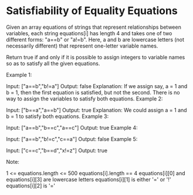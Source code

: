 # Satisfiability of Equality Equations
Given an array equations of strings that represent relationships between variables, each string equations[i] has length 4 and takes one of two different forms: "a==b" or "a!=b".  Here, a and b are lowercase letters (not necessarily different) that represent one-letter variable names.

Return true if and only if it is possible to assign integers to variable names so as to satisfy all the given equations.

 

Example 1:

Input: ["a==b","b!=a"]
Output: false
Explanation: If we assign say, a = 1 and b = 1, then the first equation is satisfied, but not the second.  There is no way to assign the variables to satisfy both equations.
Example 2:

Input: ["b==a","a==b"]
Output: true
Explanation: We could assign a = 1 and b = 1 to satisfy both equations.
Example 3:

Input: ["a==b","b==c","a==c"]
Output: true
Example 4:

Input: ["a==b","b!=c","c==a"]
Output: false
Example 5:

Input: ["c==c","b==d","x!=z"]
Output: true
 

Note:

1 <= equations.length <= 500
equations[i].length == 4
equations[i][0] and equations[i][3] are lowercase letters
equations[i][1] is either '=' or '!'
equations[i][2] is '='

